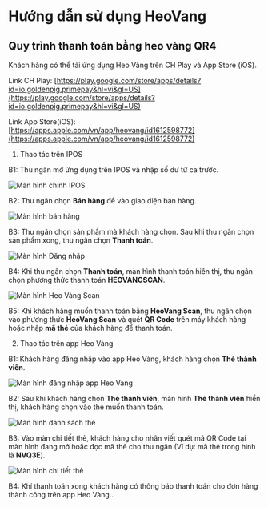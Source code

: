 # Hướng dẫn sử dụng HeoVang
## Quy trình thanh toán bằng heo vàng QR4

Khách hàng có thể tải ứng dụng Heo Vàng trên CH Play và App Store (iOS).

Link CH Play: [https://play.google.com/store/apps/details?id=io.goldenpig.primepay&hl=vi&gl=US](https://play.google.com/store/apps/details?id=io.goldenpig.primepay&hl=vi&gl=US)

Link App Store(iOS):  [https://apps.apple.com/vn/app/heovang/id1612598772](https://apps.apple.com/vn/app/heovang/id1612598772)

1. Thao tác trên IPOS

B1: Thu ngân mở ứng dụng trên IPOS và nhập số dư từ ca trước.
 
 ![Màn hình chính IPOS](/images/user/ipos/mhipos.jpg)

B2: Thu ngân chọn **Bán hàng** để vào giao diện bán hàng.

 ![Màn hình bán hàng](/images/user/ipos/mhmenu.jpg)

B3: Thu ngân chọn sản phẩm mà khách hàng chọn. Sau khi thu ngân chọn sản phẩm xong, thu ngân chọn **Thanh toán**.

 ![Màn hình Đăng nhập](/images/user/ipos/mhsp.jpg)

B4: Khi thu ngân chọn **Thanh toán**, màn hình thanh toán hiển thị, thu ngân chọn phương thức thanh toán **HEOVANGSCAN**.

![Màn hình Heo Vàng Scan](/images/user/ipos/hvscan.jpg)

B5: Khi khách hàng muốn thanh toán bằng **HeoVang Scan**, thu ngân chọn vào phương thức **HeoVang Scan** và quét **QR Code** trên máy khách hàng hoặc nhập **mã thẻ** của khách hàng để thanh toán.


2. Thao tác trên app Heo Vàng

B1: Khách hàng đăng nhập vào app Heo Vàng, khách hàng chọn **Thẻ thành viên**.

 ![Màn hình đăng nhập app Heo Vàng](/images/user/mhchinh.jpg)

B2: Sau khi khách hàng chọn **Thẻ thành viên**, màn hình **Thẻ thành viên** hiển thị, khách hàng chọn vào thẻ muốn thanh toán.

![Màn hình danh sách thẻ](/images/user/mhdsthe.jpg)

B3: Vào màn chi tiết thẻ, khách hàng cho nhân viết quét mã QR Code tại màn hình đang mở hoặc đọc mã thẻ cho thu ngân (Ví dụ: mã thẻ trong hình là **NVQ3E**).

![Màn hình chi tiết thẻ](/images/user/mhctthe.jpg)

B4: Khí thanh toán xong khách hàng có thông báo thanh toán cho đơn hàng thành công trên app Heo Vàng..


 